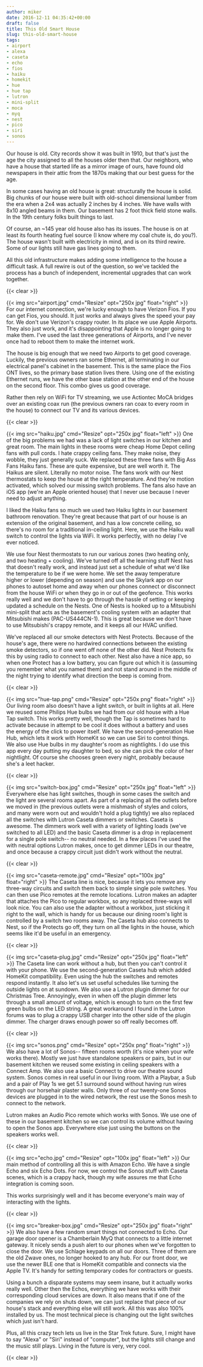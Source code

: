```yaml
---
author: miker
date: 2016-12-11 04:35:42+00:00
draft: false
title: This Old Smart House
slug: this-old-smart-house
tags:
- airport
- alexa
- caseta
- echo
- fios
- haiku
- homekit
- hue
- hue tap
- lutron
- mini-split
- moca
- myq
- nest
- pico
- siri
- sonos
---
```


Our house is old. City records show it was built in 1910, but that's just the age the city assigned to all the houses older then that. Our neighbors, who have a house that started life as a mirror image of ours, have found old newspapers in their attic from the 1870s making that our best guess for the age.

In some cases having an old house is great: structurally the house is solid. Big chunks of our house were built with old-school dimensional lumber from the era when a 2x4 was actually 2 inches by 4 inches. We have walls with 8x10 angled beams in them. Our basement has 2 foot thick field stone walls. In the 19th century folks built things to last.

Of course, an ~145 year old house also has its issues. The house is on at least its fourth heating fuel source (I know where my coal chute is, do you?). The house wasn't built with electricity in mind, and is on its third rewire. Some of our lights still have gas lines going to them.

All this old infrastructure makes adding some intelligence to the house a difficult task. A full rewire is out of the question, so we've tackled the process has a bunch of independent, incremental upgrades that can work together.

{{< clear >}}

{{< img src="airport.jpg" cmd="Resize" opt="250x jpg" float="right" >}}
For our internet connection, we're lucky enough to have Verizon Fios. If you can get Fios, you should. It just works and always gives the speed your pay for. We don't use Verizon's crappy router. In its place we use Apple Airports. They also just work, and it's disappointing that Apple is no longer going to make them. I've used the last three generations of Airports, and I've never once had to reboot them to make the internet work.

The house is big enough that we need two Airports to get good coverage. Luckily, the previous owners ran some Ethernet, all terminating in our electrical panel's cabinet in the basement. This is the same place the Fios ONT lives, so the primary base station lives there. Using one of the existing Ethernet runs, we have the other base station at the other end of the house on the second floor. This combo gives us good coverage.

Rather then rely on WiFi for TV streaming, we use Actiontec MoCA bridges over an existing coax run (the previous owners ran coax to every room in the house) to connect our TV and its various devices.

{{< clear >}}

{{< img src="haiku.jpg" cmd="Resize" opt="250x jpg" float="left" >}}
One of the big problems we had was a lack of light switches in our kitchen and great room. The main lights in these rooms were cheap Home Depot ceiling fans with pull cords. I hate crappy ceiling fans. They make noise, they wobble, they just generally suck. We replaced these three fans with Big Ass Fans Haiku fans. These are quite expensive, but are well worth it. The Haikus are silent. Literally no motor noise. The fans work with our Nest thermostats to keep the house at the right temperature. And they're motion activated, which solved our missing switch problems. The fans also have an iOS app (we're an Apple oriented house) that I never use because I never need to adjust anything.

I liked the Haiku fans so much we used two Haiku lights in our basement bathroom renovation. They're great because that part of our house is an extension of the original basement, and has a low concrete ceiling, so there's no room for a traditional in-ceiling light. Here, we use the Haiku wall switch to control the lights via WiFi. It works perfectly, with no delay I've ever noticed.

We use four Nest thermostats to run our various zones (two heating only, and two heating + cooling). We've turned off all the learning stuff Nest has that doesn't really work, and instead just set a schedule of what we'd like the temperature to be if we were home. We set the away temperature higher or lower (depending on season) and use the Skylark app on our phones to autoset home and away when our phones connect or disconnect from the house WiFi or when they go in or out of the geofence. This works really well and we don't have to go through the hassle of setting or keeping updated a schedule on the Nests. One of Nests is hooked up to a Mitsubishi mini-split that acts as the basement's cooling system with an adapter that Mitsubishi makes (PAC-US444CN-1). This is great because we don't have to use Mitsubishi's crappy remote, and it keeps all our HVAC unified.

We've replaced all our smoke detectors with Nest Protects. Because of the house's age, there were no hardwired connections between the existing smoke detectors, so if one went off none of the other did. Nest Protects fix this by using radio to connect to each other. Nest also have a nice app, so when one Protect has a low battery, you can figure out which it is (assuming you remember what you named them) and not stand around in the middle of the night trying to identify what direction the beep is coming from.

{{< clear >}}

{{< img src="hue-tap.png" cmd="Resize" opt="250x png" float="right" >}}
Our living room also doesn't have a light switch, or built in lights at all. Here we reused some Philips Hue bulbs we had from our old house with a Hue Tap switch. This works pretty well, though the Tap is sometimes hard to activate because in attempt to be cool it does without a battery and uses the energy of the click to power itself. We have the second-generation Hue Hub, which lets it work with HomeKit so we can use Siri to control things. We also use Hue bulbs in my daughter's room as nightlights. I do use this app every day putting my daughter to bed, so she can pick the color of her nightlight. Of course she chooses green every night, probably because she's a leet hacker.

{{< clear >}}

{{< img src="switch-box.jpg" cmd="Resize" opt="250x jpg" float="left" >}}
Everywhere else has light switches, though in some cases the switch and the light are several rooms apart. As part of a replacing all the outlets before we moved in (the previous outlets were a mishmash of styles and colors, and many were worn out and wouldn't hold a plug tightly) we also replaced all the switches with Lutron Caseta dimmers or switches. Caseta is awesome. The dimmers work well with a variety of lighting loads (we've switched to all LED) and the basic Caseta dimmer is a drop in replacement for a single pole switch-- no neutral needed. In a few places I've used the with neutral options Lutron makes, once to get dimmer LEDs in our theatre, and once because a crappy circuit just didn't work without the neutral.

{{< clear >}}

{{< img src="caseta-remote.jpg" cmd="Resize" opt="100x jpg" float="right" >}}
The Caseta line is nice, because it lets you remove any three-way circuits and switch them back to simple single pole switches. You can then use Pico remotes at the remote locations. Lutron makes an adapter that attaches the Pico to regular workbox, so any replaced three-ways will look nice. You can also use the adapter without a workbox, just sticking it right to the wall, which is handy for us because our dining room's light is controlled by a switch two rooms away. The Caseta hub also connects to Nest, so if the Protects go off, they turn on all the lights in the house, which seems like it'd be useful in an emergency.

{{< clear >}}

{{< img src="caseta-plug.jpg" cmd="Resize" opt="250x jpg" float="left" >}}
The Caseta line can work without a hub, but then you can't control it with your phone. We use the second-generation Caseta hub which added HomeKit compatibility. Even using the hub the switches and remotes respond instantly. It also let's us set useful schedules like turning the outside lights on at sundown. We also use a Lutron plugin dimmer for our Christmas Tree. Annoyingly, even in when off the plugin dimmer lets through a small amount of voltage, which is enough to turn on the first few green bulbs on the LED string. A great workaround I found in the Lutron forums was to plug a crappy USB charger into the other side of the plugin dimmer. The charger draws enough power so off really becomes off.

{{< clear >}}

{{< img src="sonos.png" cmd="Resize" opt="250x png" float="right" >}}
We also have a lot of Sonos-- fifteen rooms worth (it's nice when your wife works there). Mostly we just have standalone speakers or pairs, but in our basement kitchen we reused some existing in ceiling speakers with a Connect Amp. We also use a basic Connect to drive our theatre sound system. Sonos comes in real useful in our living room. With a Playbar, a Sub and a pair of Play 1s we get 5.1 surround sound without having run wires through our horsehair plaster walls. Only three of our twenty-one Sonos devices are plugged in to the wired network, the rest use the Sonos mesh to connect to the network.

Lutron makes an Audio Pico remote which works with Sonos. We use one of these in our basement kitchen so we can control its volume without having to open the Sonos app. Everywhere else just using the buttons on the speakers works well.

{{< clear >}}

{{< img src="echo.jpg" cmd="Resize" opt="100x jpg" float="left" >}}
Our main method of controlling all this is with Amazon Echo. We have a single Echo and six Echo Dots. For now, we control the Sonos stuff with Caseta scenes, which is a crappy hack, though my wife assures me that Echo integration is coming soon.

This works surprisingly well and it has become everyone's main way of interacting with the lights.

{{< clear >}}

{{< img src="breaker-box.jpg" cmd="Resize" opt="250x jpg" float="right" >}}
We also have a few random smart things not connected to Echo. Our garage door opener is a Chamberlain MyQ that connects to a little internet gateway. It nicely sends a push alert to our phones when we've forgotten to close the door. We use Schlage keypads on all our doors. Three of them are the old Zwave ones, no longer hooked to any hub. For our front door, we use the newer BLE one that is HomeKit compatible and connects via the Apple TV. It's handy for setting temporary codes for contractors or guests.

Using a bunch a disparate systems may seem insane, but it actually works really well. Other then the Echos, everything we have works with their corresponding cloud services are down. It also means that if one of the companies we rely on shuts down, we can just replace that piece of our house's stack and everything else will still work. All this was also 100% installed by us. The most technical piece is changing out the light switches which just isn't hard.

Plus, all this crazy tech lets us live in the Star Trek future. Sure, I might have to say "Alexa" or "Siri" instead of "computer", but the lights still change and the music still plays. Living in the future is very, very cool.

{{< clear >}}
